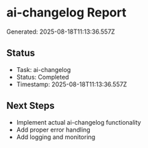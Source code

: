 # ai-changelog Report

Generated: 2025-08-18T11:13:36.557Z

## Status
- Task: ai-changelog
- Status: Completed
- Timestamp: 2025-08-18T11:13:36.557Z

## Next Steps
- Implement actual ai-changelog functionality
- Add proper error handling
- Add logging and monitoring
